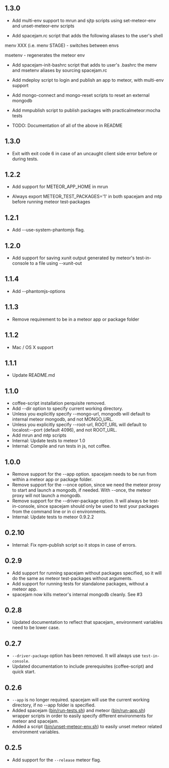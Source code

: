 ## 1.3.0

- Add multi-env support to mrun and sjtp scripts using set-meteor-env and unset-meteor-env scripts

- Add spacejam.rc script that adds the following aliases to the user's shell

menv XXX (i.e. menv STAGE) - switches between envs

msetenv - regenerates the meteor env

- Add spacejam-init-bashrc script that adds to user's .bashrc the menv and msetenv aliases by sourcing spacejam.rc

- Add mdeploy script to login and publish an app to meteor, with multi-env support

- Add mongo-connect and mongo-reset scripts to reset an external mongodb

- Add mmpublish script to publish packages with practicalmeteor:mocha tests

- TODO: Documentation of all of the above in README

## 1.3.0

- Exit with exit code 6 in case of an uncaught client side error before or during tests.

## 1.2.2

- Add support for METEOR_APP_HOME in mrun

- Always export METEOR_TEST_PACKAGES='1' in both spacejam and mtp before running meteor test-packages

## 1.2.1

* Add --use-system-phantomjs flag.

## 1.2.0

* Add support for saving xunit output generated by meteor's test-in-console to a file using --xunit-out

## 1.1.4

* Add --phantomjs-options

## 1.1.3

* Remove requirement to be in a meteor app or package folder

## 1.1.2

* Mac / OS X support

## 1.1.1

* Update README.md

## 1.1.0

* coffee-script installation perquisite removed.
* Add --dir option to specify current working directory.
* Unless you explicitly specify --mongo-url, mongodb will default to internal meteor mongodb, and not MONGO_URL.
* Unless you explicitly specify --root-url, ROOT_URL will default to localost:--port (default 4096), and not ROOT_URL.
* Add mrun and mtp scripts
* Internal: Update tests to meteor 1.0
* Internal: Compile and run tests in js, not coffee.

## 1.0.0

* Remove support for the --app option. spacejam needs to be run from within a meteor app or package folder.
* Remove support for the --once option, since we need the meteor proxy to start and launch a mongodb, if needed. With --once, the meteor proxy will not launch a mongodb.
* Remove support for the --driver-package option. It will always be test-in-console, since spacejam should only be used to test your packages from the command line or in ci environments.
* Internal: Update tests to meteor 0.9.2.2

## 0.2.10

* Internal: Fix npm-publish script so it stops in case of errors.

## 0.2.9

* Add support for running spacejam without packages specified, so it will do the same as meteor test-packages without arguments.
* Add support for running tests for standalone packages, without a meteor app.
* spacejam now kills meteor's internal mongodb cleanly. See #3

## 0.2.8

* Updated documentation to reflect that spacejam_ environment variables need to be lower case.

## 0.2.7

* `--driver-package` option has been removed. It will always use `test-in-console`.
* Updated documentation to include prerequisites (coffee-script) and quick start.

## 0.2.6

* `--app` is no longer required. spacejam will use the current working directory, if no --app folder is specified.
* Added spacejam ([bin/run-tests.sh](bin/run-tests.sh)) and meteor ([bin/run-app.sh](bin/run-app.sh)) wrapper scripts in order to easily specify different environments for meteor and spacejam.
* Added a script ([bin/unset-meteor-env.sh](bin/unset-meteor-env.sh)) to easily unset meteor related environment variables.

## 0.2.5

* Add support for the `--release` meteor flag.
